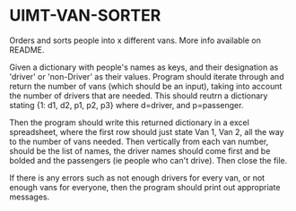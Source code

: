 # UIMT-VAN-SORTER
Orders and sorts people into x different vans. More info available on README. 

Given a dictionary with people's names as keys, and their designation as 'driver' or 'non-Driver' as their values. 
Program should iterate through and return the number of vans (which should be an input), taking into account the number of drivers that are needed. This should reutrn a dictionary stating {1: d1, d2, p1, p2, p3} where d=driver, and p=passenger. 

Then the program should write this returned dictionary in a excel spreadsheet, where the first row should just state Van 1, Van 2, all the way to the number of vans needed. 
Then vertically from each van number, should be the list of names, the driver names should come first and be bolded and the passengers (ie people who can't drive). Then close the file. 

If there is any errors such as not enough drivers for every van, or not enough vans for everyone, then the program should print out appropriate messages. 
